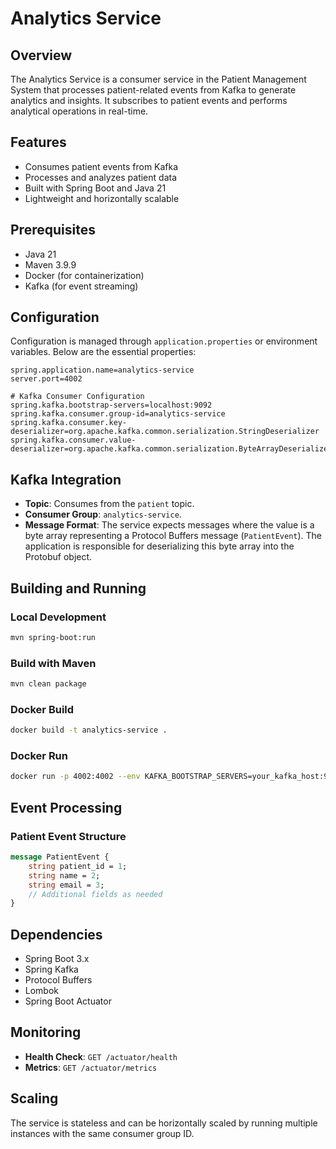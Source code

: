 # Analytics Service

## Overview
The Analytics Service is a consumer service in the Patient Management System that processes patient-related events from Kafka to generate analytics and insights. It subscribes to patient events and performs analytical operations in real-time.

## Features
- Consumes patient events from Kafka
- Processes and analyzes patient data
- Built with Spring Boot and Java 21
- Lightweight and horizontally scalable

## Prerequisites
- Java 21
- Maven 3.9.9
- Docker (for containerization)
- Kafka (for event streaming)

## Configuration
Configuration is managed through `application.properties` or environment variables. Below are the essential properties:

```properties
spring.application.name=analytics-service
server.port=4002

# Kafka Consumer Configuration
spring.kafka.bootstrap-servers=localhost:9092
spring.kafka.consumer.group-id=analytics-service
spring.kafka.consumer.key-deserializer=org.apache.kafka.common.serialization.StringDeserializer
spring.kafka.consumer.value-deserializer=org.apache.kafka.common.serialization.ByteArrayDeserializer
```

## Kafka Integration
- **Topic**: Consumes from the `patient` topic.
- **Consumer Group**: `analytics-service`.
- **Message Format**: The service expects messages where the value is a byte array representing a Protocol Buffers message (`PatientEvent`). The application is responsible for deserializing this byte array into the Protobuf object.

## Building and Running

### Local Development
```bash
mvn spring-boot:run
```

### Build with Maven
```bash
mvn clean package
```

### Docker Build
```bash
docker build -t analytics-service .
```

### Docker Run
```bash
docker run -p 4002:4002 --env KAFKA_BOOTSTRAP_SERVERS=your_kafka_host:9092 analytics-service
```

## Event Processing
### Patient Event Structure
```protobuf
message PatientEvent {
    string patient_id = 1;
    string name = 2;
    string email = 3;
    // Additional fields as needed
}
```

## Dependencies
- Spring Boot 3.x
- Spring Kafka
- Protocol Buffers
- Lombok
- Spring Boot Actuator

## Monitoring
- **Health Check**: `GET /actuator/health`
- **Metrics**: `GET /actuator/metrics`

## Scaling
The service is stateless and can be horizontally scaled by running multiple instances with the same consumer group ID.
